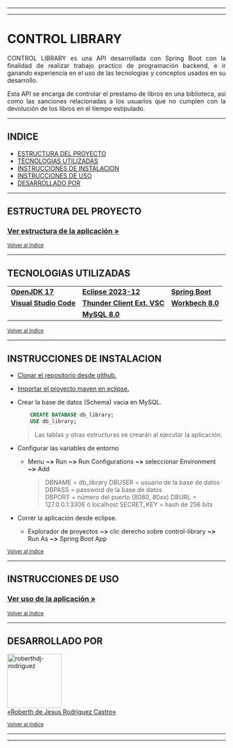 
---
---

# CONTROL LIBRARY

<p align="justify"> CONTROL LIBRARY es una API desarrollada con Spring Boot con la finalidad de realizar trabajo practico de programación backend, e ir ganando experiencia en el uso de las tecnologias y conceptos usados en su desarrollo.</p>

<p align="justify"> Esta API se encarga de controlar el prestamo de libros en una biblioteca, asi como las sanciones relacionadas a los usuarios que no cumplen con la devolución de los libros en el tiempo estipulado.</p>

---

## INDICE

* [ESTRUCTURA DEL PROYECTO](#estructura-del-proyecto)
* [TECNOLOGIAS UTILIZADAS](#tecnologias-utilizadas)
* [INSTRUCCIONES DE INSTALACION](#instrucciones-de-instalacion)
* [INSTRUCCIONES DE USO](#instrucciones-de-uso)
* [DESARROLLADO POR](#desarrollado-por)

---

## ESTRUCTURA DEL PROYECTO

### [Ver estructura de la aplicación »](/STRUCTURE.md)

<sub>[Volver al índice](#indice)</sub>

---

## TECNOLOGIAS UTILIZADAS

||||
|---|---|---|
|[**OpenJDK 17**](https://jdk.java.net/archive/)|[**Eclipse 2023-12**](https://www.eclipse.org/downloads/packages/release/2023-12/r)|[**Spring Boot**](https://spring.io/projects/spring-boot#overview)|
|[**Visual Studio Code**](https://code.visualstudio.com/download)|[**Thunder Client Ext. VSC**](https://marketplace.visualstudio.com/items?itemName=rangav.vscode-thunder-client)|[**Workbech 8.0**](https://dev.mysql.com/downloads/mysql/8.0.html)|
||[**MySQL 8.0**](https://dev.mysql.com/downloads/mysql/8.0.html)||

<sub>[Volver al índice](#indice)</sub>

---

## INSTRUCCIONES DE INSTALACION

- [Clonar el repositorio desde github.](https://docs.github.com/es/repositories/creating-and-managing-repositories/cloning-a-repository)

- [Importar el proyecto maven en eclipse.](https://chuidiang.org/index.php?title=Crear_proyecto_Maven_en_Eclipse#Importar_un_proyecto_maven_existente_en_Eclipse)

- Crear la base de datos (Schema) vacia en MySQL.

    ``` SQL
        CREATE DATABASE db_library;
        USE db_library;
    ```      
    > Las tablas y otras estructuras se crearán al ejecutar la aplicación.
- Configurar las variables de entorno  

    - Menu **~>** Run **~>** Run Configurations **~>** seleccionar Environment **~>** Add

        > DBNAME = db_library
        > DBUSER = usuario de la base de datos 
        > DBPASS = password de la base de datos   
        > DBPORT = número del puerto (8080, 80xx)
        > DBURL = 127.0.0.1:3306 ó localhost
        > SECRET_KEY =  hash de 256 bits

- Correr la aplicación desde eclipse.
    - Explorador de proyectos **~>** clic derecho sobre control-library **~>** Run As **~>** Spring Boot App

<sub>[Volver al índice](#indice)</sub>

---

## INSTRUCCIONES DE USO

### [Ver uso de la aplicación »](/USE.md)

<sub>[Volver al índice](#indice)</sub>

---

## DESARROLLADO POR

<a href="https://github.com/roberthdj" target="blank">
    <img align="center" src="https://avatars.githubusercontent.com/u/120141795?v=4" alt="roberthdj-rodriguez" height="125" width="125"/>
    <br>
    «Roberth de Jesus Rodriguez Castro»
</a>

<sub>[Volver al índice](#indice)</sub>

---
---
